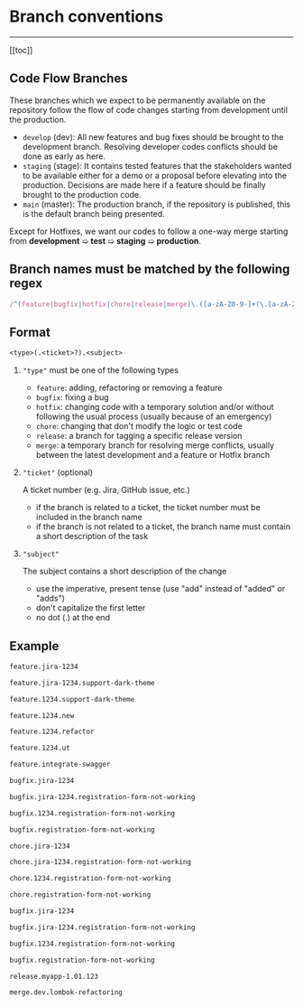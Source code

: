 # Branch conventions

---

[[toc]]

## Code Flow Branches

These branches which we expect to be permanently available on the repository follow the flow of code changes starting from development until the production.

- `develop` (dev): All new features and bug fixes should be brought to the development branch. Resolving developer codes conflicts should be done as early as here.
- `staging` (stage): It contains tested features that the stakeholders wanted to be available either for a demo or a proposal before elevating into the production. Decisions are made here if a feature should be finally brought to the production code.
- `main` (master): The production branch, if the repository is published, this is the default branch being presented.

Except for Hotfixes, we want our codes to follow a one-way merge starting from **development** ➯ **test** ➯ **staging** ➯ **production**.

## Branch names must be matched by the following regex

```js
/^(feature|bugfix|hotfix|chore|release|merge)\.([a-zA-Z0-9-]+(\.[a-zA-Z0-9-]+)*)$/;
```

## Format

```txt
<type>(.<ticket>?).<subject>
```

1. `"type"` must be one of the following types

    - `feature`: adding, refactoring or removing a feature
    - `bugfix`: fixing a bug
    - `hotfix`: changing code with a temporary solution and/or without following the usual process (usually because of an emergency)
    - `chore`: changing that don't modify the logic or test code
    - `release`: a branch for tagging a specific release version
    - `merge`: a temporary branch for resolving merge conflicts, usually between the latest development and a feature or Hotfix branch

2. `"ticket"` (optional)

   A ticket number (e.g. Jira, GitHub issue, etc.)
    - if the branch is related to a ticket, the ticket number must be included in the branch name
    - if the branch is not related to a ticket, the branch name must contain a short description of the task

3. `"subject"`

   The subject contains a short description of the change

   - use the imperative, present tense (use "add" instead of "added" or "adds")
   - don't capitalize the first letter
   - no dot (.) at the end

## Example

```bash
feature.jira-1234

feature.jira-1234.support-dark-theme

feature.1234.support-dark-theme

feature.1234.new

feature.1234.refactor

feature.1234.ut

feature.integrate-swagger
```

```bash
bugfix.jira-1234

bugfix.jira-1234.registration-form-not-working

bugfix.1234.registration-form-not-working

bugfix.registration-form-not-working
```

```bash
chore.jira-1234

chore.jira-1234.registration-form-not-working

chore.1234.registration-form-not-working

chore.registration-form-not-working
```

```bash
bugfix.jira-1234

bugfix.jira-1234.registration-form-not-working

bugfix.1234.registration-form-not-working

bugfix.registration-form-not-working
```

```bash
release.myapp-1.01.123
```

```bash
merge.dev.lombok-refactoring
```
